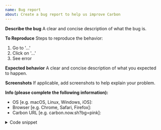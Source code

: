 ```yaml
---
name: Bug report
about: Create a bug report to help us improve Carbon
---
```


**Describe the bug**
A clear and concise description of what the bug is.

**To Reproduce**
Steps to reproduce the behavior:

1. Go to '…'
2. Click on '…'
3. See error

**Expected behavior**
A clear and concise description of what you expected to happen.

**Screenshots**
If applicable, add screenshots to help explain your problem.

**Info (please complete the following information):**

- OS [e.g. macOS, Linux, Windows, iOS]:
- Browser [e.g. Chrome, Safari, Firefox]:
- Carbon URL [e.g. carbon.now.sh?bg=pink]:


<details>
  <summary>Code snippet</summary>
  <pre>
  <!-- Paste an example code snippet, if applicable -->
  </pre>
</details>
